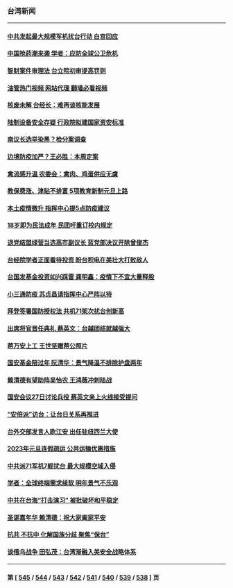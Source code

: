 ### 台湾新闻
---
#### [中共发起最大规模军机扰台行动 白宫回应](../../pages/ncid1349361/n13892220.md?12270845) 
#### [中国抢药潮来袭 学者：应防全球公卫危机](../../pages/ncid1349361/n13892196.md?12270845) 
#### [智财案件审理法 台立院初审提高罚则](../../pages/ncid1349361/n13892165.md?12270845) 
#### [油管热门视频 网站代理 翻墙必看视频](http://138.2.39.72:81/youtube.html?epic-marker?12270845)
#### [核废未解 台经长：难再谈核能发展](../../pages/ncid1349361/n13892164.md?12270845) 
#### [陆制设备安全存疑 行政院拟建国家资安标准](../../pages/ncid1349361/n13892162.md?12270845) 
#### [南议长选举染黑？检分案调查](../../pages/ncid1349361/n13892063.md?12270845) 
#### [边境防疫加严？王必胜：本周定案](../../pages/ncid1349361/n13892139.md?12270845) 
#### [禽流感升温 农委会：禽肉、鸡蛋供应无虞](../../pages/ncid1349361/n13892128.md?12270845) 
#### [教保费涨、津贴不排富 5项教育新制元旦上路](../../pages/ncid1349361/n13892132.md?12270845) 
#### [本土疫情微升 指挥中心提5点防疫建议](../../pages/ncid1349361/n13892133.md?12270845) 
#### [18岁即为民法成年 民团吁重订校内规定](../../pages/ncid1349361/n13892112.md?12270845) 
#### [退党结盟绿营当选高市副议长 蓝党部决议开除曾俊杰](../../pages/ncid1349361/n13892065.md?12270845) 
#### [台经院学者正面看待投资 盼台积电在美壮大打败敌人](../../pages/ncid1349361/n13892070.md?12270845) 
#### [台国发基金投资如兴踩雷 龚明鑫：疫情下不宜大量释股](../../pages/ncid1349361/n13892074.md?12270845) 
#### [小三通防疫 苏贞昌请指挥中心严阵以待](../../pages/ncid1349361/n13892060.md?12270845) 
#### [拜登签署国防授权法 共机71架次扰台创新高](../../pages/ncid1349361/n13892072.md?12270845) 
#### [出席将官晋任典礼 蔡英文：台越团结就越强大](../../pages/ncid1349361/n13892058.md?12270845) 
#### [蒋万安上工 王世坚赠蒋公照片](../../pages/ncid1349361/n13892069.md?12270845) 
#### [国安基金陪过年 阮清华：景气降温不排除护盘两年](../../pages/ncid1349361/n13892077.md?12270845) 
#### [赖清德有望助阵吴怡农 王鸿薇冲刺陆战](../../pages/ncid1349361/n13892055.md?12270845) 
#### [国安会议27日讨论兵役 蔡英文亲上火线接受提问](../../pages/ncid1349361/n13892053.md?12270845) 
#### [“安倍派”访台：让台日关系再推进](../../pages/ncid1349361/n13892051.md?12270845) 
#### [台外交部发言人欧江安 出任驻纽西兰大使](../../pages/ncid1349361/n13892050.md?12270845) 
#### [2023年元旦连假疏运 公共运输优惠措施](../../pages/ncid1349361/n13892034.md?12270845) 
#### [中共派71军机7舰扰台 最大规模空域入侵](../../pages/ncid1349361/n13891875.md?12270845) 
#### [学者：全球终端需求续软 明年景气不乐观](../../pages/ncid1349361/n13891811.md?12270845) 
#### [中共在台海“打击演习” 被批破坏和平稳定](../../pages/ncid1349361/n13891734.md?12270845) 
#### [圣诞嘉年华 赖清德：祝大家阖家平安](../../pages/ncid1349361/n13891716.md?12270845) 
#### [抗共 不抗中 化解国族分歧 聚焦“保台”](../../pages/ncid1349361/n13891720.md?12270845) 
#### [谈俄乌战争 田弘茂：台湾渐融入美安全战略体系](../../pages/ncid1349361/n13891705.md?12270845) 

---
#### 第 [ [545](./545.md?12270845) / [544](./544.md?12270845) / [543](./543.md?12270845) / [542](./542.md?12270845) / [541](./541.md?12270845) / [540](./540.md?12270845) / [539](./539.md?12270845) / [538](./538.md?12270845) ] 页
